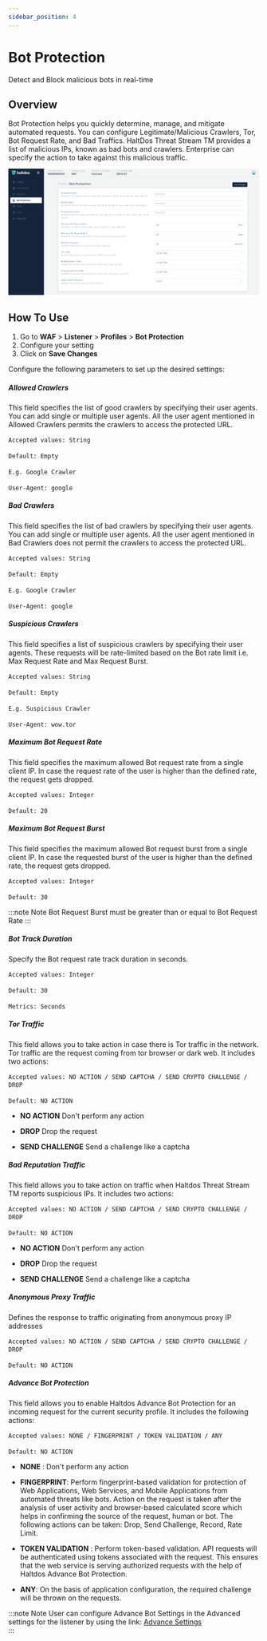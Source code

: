 ```yaml
---
sidebar_position: 4
---
```

# Bot Protection 
Detect and Block malicious bots in real-time

##  Overview
Bot Protection helps you quickly determine, manage, and mitigate automated requests. You can configure Legitimate/Malicious Crawlers, Tor, Bot Request Rate, and Bad Traffics. HaltDos Threat Stream TM provides a list of malicious IPs, known as bad bots and crawlers. Enterprise can specify the action to take against this malicious traffic.

![Bot](/img/waf/v7/docs/profile_bot_protection.png)

## How To Use
1. Go to **WAF** > **Listener** > **Profiles** > **Bot Protection**
2. Configure your setting
3. Click on **Save Changes** 

Configure the following parameters to set up the desired settings:

##### **Allowed Crawlers**
This field specifies the list of good crawlers by specifying their user agents. You can add single or multiple user agents. All the user agent mentioned in Allowed Crawlers permits the crawlers to access the protected URL. 

    Accepted values: String

    Default: Empty  

    E.g. Google Crawler  

    User-Agent: google  

##### **Bad Crawlers**
This field specifies the list of bad crawlers by specifying their user agents. You can add single or multiple user agents. All the user agent mentioned in Bad Crawlers does not permit the crawlers to access the protected URL.

    Accepted values: String  
    
    Default: Empty  

    E.g. Google Crawler  

    User-Agent: google  

##### **Suspicious Crawlers**
This field specifies a list of suspicious crawlers by specifying their user agents. These requests will be rate-limited based on the Bot rate limit i.e. Max Request Rate and Max Request Burst.

    Accepted values: String  
    
    Default: Empty  

    E.g. Suspicious Crawler  

    User-Agent: wow.tor 

##### **Maximum Bot Request Rate**
This field specifies the maximum allowed Bot request rate from a single client IP. In case the request rate of the user is higher than the defined rate, the request gets dropped.

    Accepted values: Integer

    Default: 20

##### **Maximum Bot Request Burst**
This field specifies the maximum allowed Bot request burst from a single client IP. In case the requested burst of the user is higher than the defined rate, the request gets dropped.

    Accepted values: Integer

    Default: 30  

:::note Note
Bot Request Burst must be greater than or equal to Bot Request Rate
:::
  
##### **Bot Track Duration**
Specify the Bot request rate track duration in seconds.

    Accepted values: Integer
      
    Default: 30  

    Metrics: Seconds

##### **Tor Traffic**

This field allows you to take action in case there is Tor traffic in the network. Tor traffic are the request coming from tor browser or dark web. It includes two actions:

    Accepted values: NO ACTION / SEND CAPTCHA / SEND CRYPTO CHALLENGE / DROP
      
    Default: NO ACTION  

- **NO ACTION** 
Don't perform any action  

- **DROP**
Drop the request  

- **SEND CHALLENGE** 
Send a challenge like a captcha  

##### **Bad Reputation Traffic**

This field allows you to take action on traffic when Haltdos Threat Stream TM reports suspicious IPs. It includes two actions:

    Accepted values: NO ACTION / SEND CAPTCHA / SEND CRYPTO CHALLENGE / DROP
      
    Default: NO ACTION  

- **NO ACTION**
Don't perform any action  

- **DROP**
Drop the request  

- **SEND CHALLENGE**
Send a challenge like a captcha  

##### **Anonymous Proxy Traffic**
Defines the response to traffic originating from anonymous proxy IP addresses

    Accepted values: NO ACTION / SEND CAPTCHA / SEND CRYPTO CHALLENGE / DROP
      
    Default: NO ACTION  

##### **Advance Bot Protection**
This field allows you to enable Haltdos Advance Bot Protection for an incoming request for the current security profile. It includes the following actions:

    Accepted values: NONE / FINGERPRINT / TOKEN VALIDATION / ANY
      
    Default: NO ACTION  

- **NONE** :
Don't perform any action  

- **FINGERPRINT**:
Perform fingerprint-based validation for protection of Web Applications, Web Services, and Mobile Applications from automated threats like bots. Action on the request is taken after the analysis of user activity and browser-based calculated score which helps in confirming the source of the request, human or bot. The following actions can be taken: Drop, Send Challenge, Record, Rate Limit.  

- **TOKEN VALIDATION** :
Perform token-based validation. API requests will be authenticated using tokens associated with the request. This ensures that the web service is serving authorized requests with the help of Haltdos Advance Bot Protection.  

- **ANY**: 
On the basis of application configuration, the required challenge will be thrown on the requests.


:::note Note
User can configure Advance Bot Settings in the Advanced settings for the listener by using the link: [Advance Settings](../advance-settings/advance-settings.md)  
:::